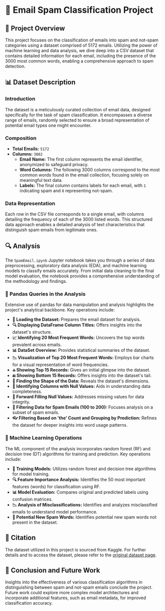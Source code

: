 # 📧 Email Spam Classification Project

## 📌 Project Overview
This project focuses on the classification of emails into spam and not-spam categories using a dataset comprised of 5172 emails. Utilizing the power of machine learning and data analysis, we dive deep into a CSV dataset that contains detailed information for each email, including the presence of the 3000 most common words, enabling a comprehensive approach to spam detection.

## 📊 Dataset Description

### Introduction
The dataset is a meticulously curated collection of email data, designed specifically for the task of spam classification. It encompasses a diverse range of emails, randomly selected to ensure a broad representation of potential email types one might encounter.

### Composition
- **Total Emails:** `5172`
- **Columns:** `3002`
  - **Email Name:** The first column represents the email identifier, anonymized to safeguard privacy.
  - **Word Columns:** The following 3000 columns correspond to the most common words found in the email collection, focusing solely on meaningful text data.
  - **Labels:** The final column contains labels for each email, with `1` indicating spam and `0` representing not-spam.

### Data Representation
Each row in the CSV file corresponds to a single email, with columns detailing the frequency of each of the 3000 listed words. This structured data approach enables a detailed analysis of text characteristics that distinguish spam emails from legitimate ones.

## 🔍 Analysis

The `SpamEmail.ipynb` Jupyter notebook takes you through a series of data preprocessing, exploratory data analysis (EDA), and machine learning models to classify emails accurately. From initial data cleaning to the final model evaluation, the notebook provides a comprehensive understanding of the methodology and findings.

### 📝 Pandas Queries in the Analysis
Extensive use of pandas for data manipulation and analysis highlights the project's analytical backbone. Key operations include:

- **🔢 Loading the Dataset:** Prepares the email dataset for analysis.
- **🔍 Displaying DataFrame Column Titles:** Offers insights into the dataset's structure.
- **📈 Identifying 20 Most Frequent Words:** Uncovers the top words prevalent across emails.
- **📊 DataSet Overview:** Provides statistical summaries of the dataset.
- **📉 Visualization of Top 20 Most Frequent Words:** Employs bar charts for a visual representation of word frequencies.
- **🔝 Showing Top 15 Records:** Gives an initial glimpse into the dataset.
- **🔚 Showing Bottom 15 Records:** Offers insights into the dataset's tail.
- **📐 Finding the Shape of the Data:** Reveals the dataset's dimensions.
- **🚫 Identifying Columns with Null Values:** Aids in understanding data completeness.
- **🔄 Forward Filling Null Values:** Addresses missing values for data integrity.
- **🔎 Filtering Data for Spam Emails (100 to 200):** Focuses analysis on a subset of spam emails.
- **👓 Filtering Based on 'the' Count and Grouping by Prediction:** Refines the dataset for deeper insights into word usage patterns.

### 🤖 Machine Learning Operations

The ML component of the analysis incorporates random forest (RF) and decision tree (DT) algorithms for training and prediction. Key operations include:

- **🌳 Training Models:** Utilizes random forest and decision tree algorithms for model training.
- **🔍 Feature Importance Analysis:** Identifies the 50 most important features (words) for classification using RF.
- **📊 Model Evaluation:** Compares original and predicted labels using confusion matrices.
- **📉 Analysis of Misclassifications:** Identifies and analyzes misclassified emails to understand model performance.
- **🔎 Potential New Spam Words:** Identifies potential new spam words not present in the dataset.

## 📖 Citation
The dataset utilized in this project is sourced from Kaggle. For further details and to access the dataset, please refer to the [original dataset page](https://www.kaggle.com/datasets/balaka18/email-spam-classification-dataset-csv/data).

## 🚀 Conclusion and Future Work
Insights into the effectiveness of various classification algorithms in distinguishing between spam and not-spam emails conclude the project. Future work could explore more complex model architectures and incorporate additional features, such as email metadata, for improved classification accuracy.
